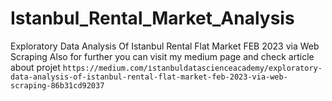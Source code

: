 # Istanbul_Rental_Market_Analysis
Exploratory Data Analysis Of Istanbul Rental Flat Market FEB 2023 via Web Scraping
Also for further you can visit my medium page and check article about projet `https://medium.com/i̇stanbuldatascienceacademy/exploratory-data-analysis-of-istanbul-rental-flat-market-feb-2023-via-web-scraping-86b31cd92037`
